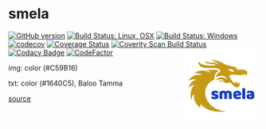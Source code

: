# smela

[![GitHub version](https://badge.fury.io/gh/SMelanko%2Fsmela.svg)](https://badge.fury.io/gh/SMelanko%2Fsmela)
[![Build Status: Linux, OSX](https://travis-ci.org/SMelanko/smela.svg?branch=master)](https://travis-ci.org/SMelanko/smela)
[![Build Status: Windows](https://ci.appveyor.com/api/projects/status/github/SMelanko/smela?branch=master&svg=true)](https://ci.appveyor.com/project/SMelanko/smela)
[![codecov](https://codecov.io/gh/SMelanko/smela/branch/master/graph/badge.svg)](https://codecov.io/gh/SMelanko/smela)
[![Coverage Status](https://coveralls.io/repos/github/SMelanko/smela/badge.svg?branch=master)](https://coveralls.io/github/SMelanko/smela?branch=master)
<a href="https://scan.coverity.com/projects/smelanko-smela">
  <img alt="Coverity Scan Build Status"
       src="https://scan.coverity.com/projects/15162/badge.svg"/>
</a>
[![Codacy Badge](https://api.codacy.com/project/badge/Grade/39b19b9586324a1a98f5151d5dcef214)](https://www.codacy.com/app/SMelanko/smela?utm_source=github.com&amp;utm_medium=referral&amp;utm_content=SMelanko/smela&amp;utm_campaign=Badge_Grade)
[![CodeFactor](https://www.codefactor.io/repository/github/smelanko/smela/badge)](https://www.codefactor.io/repository/github/smelanko/smela)
<img align="right" alt="pipecat" width="150"
src="logo-2.png" />

img: color (#C59B16)

txt: color (#1640C5), Baloo Tamma

[source](https://www.designevo.com)
